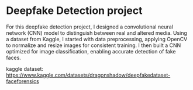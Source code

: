 # Deepfake Detection project

For this deepfake detection project, I designed a convolutional neural network (CNN) model to distinguish between real and altered media. Using a dataset from Kaggle, 
I started with data preprocessing, applying OpenCV to normalize and resize images for consistent training. 
I then built a CNN optimized for image classification, enabling accurate detection of fake faces.

kaggle dataset: https://www.kaggle.com/datasets/dragonshadow/deepfakedataset-faceforensics
